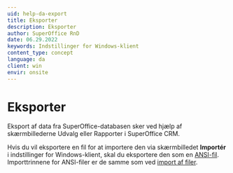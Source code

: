 ```yaml
---
uid: help-da-export
title: Eksporter
description: Eksporter
author: SuperOffice RnD
date: 06.29.2022
keywords: Indstillinger for Windows-klient
content_type: concept
language: da
client: win
envir: onsite
---
```


# Eksporter

Eksport af data fra SuperOffice-databasen sker ved hjælp af skærmbillederne Udvalg eller Rapporter i SuperOffice CRM.

Hvis du vil eksportere en fil for at importere den via skærmbilledet **Importér** i indstillinger for Windows-klient, skal du eksportere den som en [ANSI-fil][1]. Importtrinnene for ANSI-filer er de samme som ved [import af filer][2].

<!-- Referenced links -->
[1]: import/ansi-files.md
[2]: import/importing-files.md

<!-- Referenced images -->
